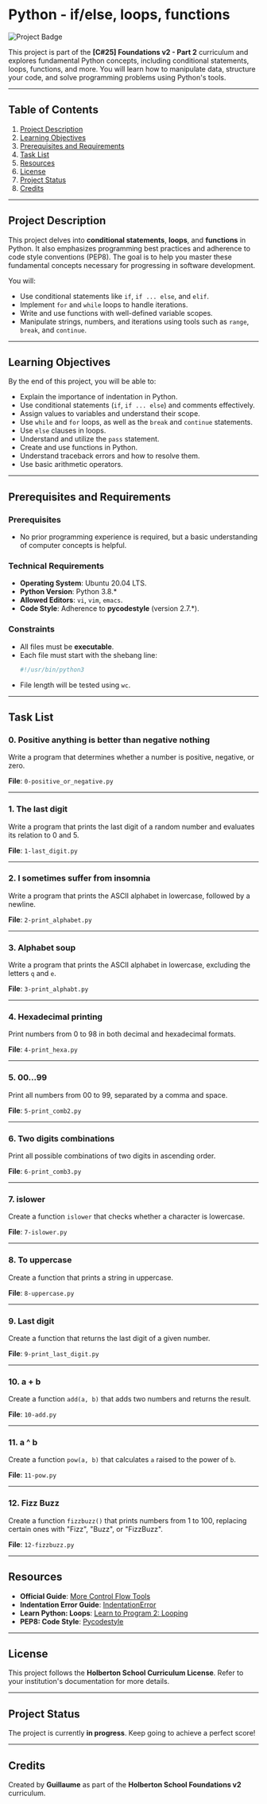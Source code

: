 # Python - if/else, loops, functions

![Project Badge](https://img.shields.io/badge/Project-100%25-success)

This project is part of the **[C#25] Foundations v2 - Part 2** curriculum and explores fundamental Python concepts, including conditional statements, loops, functions, and more. You will learn how to manipulate data, structure your code, and solve programming problems using Python's tools.

---

## Table of Contents
1. [Project Description](#project-description)
2. [Learning Objectives](#learning-objectives)
3. [Prerequisites and Requirements](#prerequisites-and-requirements)
4. [Task List](#task-list)
5. [Resources](#resources)
6. [License](#license)
7. [Project Status](#project-status)
8. [Credits](#credits)

---

## Project Description

This project delves into **conditional statements**, **loops**, and **functions** in Python. It also emphasizes programming best practices and adherence to code style conventions (PEP8). The goal is to help you master these fundamental concepts necessary for progressing in software development.

You will:
- Use conditional statements like `if`, `if ... else`, and `elif`.
- Implement `for` and `while` loops to handle iterations.
- Write and use functions with well-defined variable scopes.
- Manipulate strings, numbers, and iterations using tools such as `range`, `break`, and `continue`.

---

## Learning Objectives

By the end of this project, you will be able to:
- Explain the importance of indentation in Python.
- Use conditional statements (`if`, `if ... else`) and comments effectively.
- Assign values to variables and understand their scope.
- Use `while` and `for` loops, as well as the `break` and `continue` statements.
- Use `else` clauses in loops.
- Understand and utilize the `pass` statement.
- Create and use functions in Python.
- Understand traceback errors and how to resolve them.
- Use basic arithmetic operators.

---

## Prerequisites and Requirements

### Prerequisites
- No prior programming experience is required, but a basic understanding of computer concepts is helpful.

### Technical Requirements
- **Operating System**: Ubuntu 20.04 LTS.
- **Python Version**: Python 3.8.*
- **Allowed Editors**: `vi`, `vim`, `emacs`.
- **Code Style**: Adherence to **pycodestyle** (version 2.7.*).

### Constraints
- All files must be **executable**.
- Each file must start with the shebang line:  
  ```bash
  #!/usr/bin/python3
  ```
- File length will be tested using `wc`.

---

## Task List

### 0. Positive anything is better than negative nothing
Write a program that determines whether a number is positive, negative, or zero.

**File**: `0-positive_or_negative.py`

---

### 1. The last digit
Write a program that prints the last digit of a random number and evaluates its relation to 0 and 5.

**File**: `1-last_digit.py`

---

### 2. I sometimes suffer from insomnia
Write a program that prints the ASCII alphabet in lowercase, followed by a newline.

**File**: `2-print_alphabet.py`

---

### 3. Alphabet soup
Write a program that prints the ASCII alphabet in lowercase, excluding the letters `q` and `e`.

**File**: `3-print_alphabt.py`

---

### 4. Hexadecimal printing
Print numbers from 0 to 98 in both decimal and hexadecimal formats.

**File**: `4-print_hexa.py`

---

### 5. 00...99
Print all numbers from 00 to 99, separated by a comma and space.

**File**: `5-print_comb2.py`

---

### 6. Two digits combinations
Print all possible combinations of two digits in ascending order.

**File**: `6-print_comb3.py`

---

### 7. islower
Create a function `islower` that checks whether a character is lowercase.

**File**: `7-islower.py`

---

### 8. To uppercase
Create a function that prints a string in uppercase.

**File**: `8-uppercase.py`

---

### 9. Last digit
Create a function that returns the last digit of a given number.

**File**: `9-print_last_digit.py`

---

### 10. a + b
Create a function `add(a, b)` that adds two numbers and returns the result.

**File**: `10-add.py`

---

### 11. a ^ b
Create a function `pow(a, b)` that calculates `a` raised to the power of `b`.

**File**: `11-pow.py`

---

### 12. Fizz Buzz
Create a function `fizzbuzz()` that prints numbers from 1 to 100, replacing certain ones with "Fizz", "Buzz", or "FizzBuzz".

**File**: `12-fizzbuzz.py`

---

## Resources

- **Official Guide**: [More Control Flow Tools](https://docs.python.org/3/tutorial/controlflow.html)
- **Indentation Error Guide**: [IndentationError](https://docs.python.org/3/library/exceptions.html#IndentationError)
- **Learn Python: Loops**: [Learn to Program 2: Looping](https://www.youtube.com/playlist?list=PLGLfVvz_LVvTn3cK5e6LjhgGiSeVlIRwt)
- **PEP8: Code Style**: [Pycodestyle](https://pypi.org/project/pycodestyle/)

---

## License

This project follows the **Holberton School Curriculum License**. Refer to your institution's documentation for more details.

---

## Project Status

The project is currently **in progress**. Keep going to achieve a perfect score!

---

## Credits

Created by **Guillaume** as part of the **Holberton School Foundations v2** curriculum.